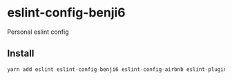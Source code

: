 # eslint-config-benji6

Personal eslint config

## Install

```js
yarn add eslint eslint-config-benji6 eslint-config-airbnb eslint-plugin-import eslint-plugin-jsx-a11y eslint-plugin-react
```
